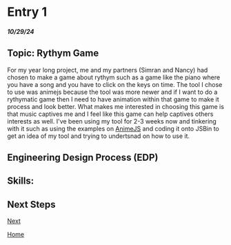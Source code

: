 # Entry 1
##### 10/29/24

## Topic: Rythym Game
For my year long project, me and my partners (Simran and Nancy) had chosen to make a game about rythym such as a game like the piano where you have a song and you have to click on the keys on time. The tool I chose to use was animejs because the tool was more newer and if I want to do a rythymatic game then I need to have animation within that game to make it process and look better. What makes me interested in choosing this game is that music captives me and I feel like this game can help captives others interests as well. I've been using my tool for 2-3 weeks now and tinkering with it such as using the examples on [AnimeJS](https://animejs.com/documentation/#cssSelector) and coding it onto JSBin to get an idea of my tool and trying to undertsnad on how to use it. 

## Engineering Design Process (EDP) 

## Skills: 

#### 

#### 

#### 

## Next Steps
[Next](entry02.md)

[Home](../README.md)
